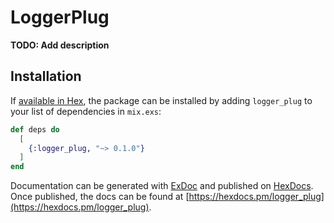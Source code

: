 # LoggerPlug

**TODO: Add description**

## Installation

If [available in Hex](https://hex.pm/docs/publish), the package can be installed
by adding `logger_plug` to your list of dependencies in `mix.exs`:

```elixir
def deps do
  [
    {:logger_plug, "~> 0.1.0"}
  ]
end
```

Documentation can be generated with [ExDoc](https://github.com/elixir-lang/ex_doc)
and published on [HexDocs](https://hexdocs.pm). Once published, the docs can
be found at [https://hexdocs.pm/logger_plug](https://hexdocs.pm/logger_plug).

